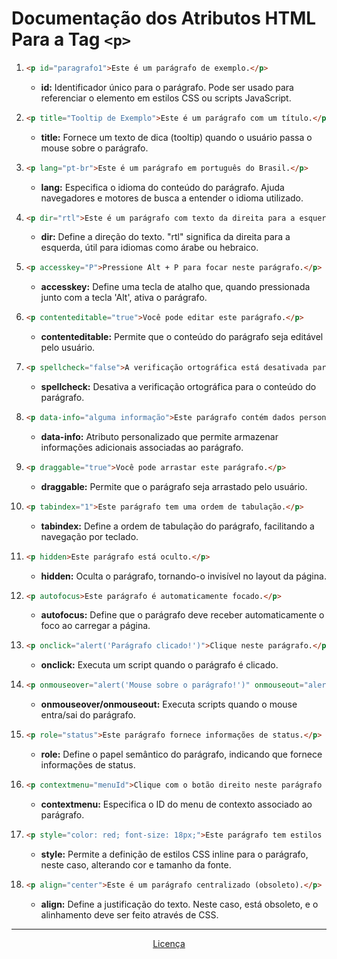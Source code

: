 # Documentação dos Atributos HTML Para a Tag `<p>`

1. ```html
   <p id="paragrafo1">Este é um parágrafo de exemplo.</p>
   ```
   - **id:** Identificador único para o parágrafo. Pode ser usado para referenciar o elemento em estilos CSS ou scripts JavaScript.

2. ```html
   <p title="Tooltip de Exemplo">Este é um parágrafo com um título.</p>
   ```
   - **title:** Fornece um texto de dica (tooltip) quando o usuário passa o mouse sobre o parágrafo.

3. ```html
   <p lang="pt-br">Este é um parágrafo em português do Brasil.</p>
   ```
   - **lang:** Especifica o idioma do conteúdo do parágrafo. Ajuda navegadores e motores de busca a entender o idioma utilizado.

4. ```html
   <p dir="rtl">Este é um parágrafo com texto da direita para a esquerda.</p>
   ```
   - **dir:** Define a direção do texto. "rtl" significa da direita para a esquerda, útil para idiomas como árabe ou hebraico.

5. ```html
   <p accesskey="P">Pressione Alt + P para focar neste parágrafo.</p>
   ```
   - **accesskey:** Define uma tecla de atalho que, quando pressionada junto com a tecla 'Alt', ativa o parágrafo.

6. ```html
   <p contenteditable="true">Você pode editar este parágrafo.</p>
   ```
   - **contenteditable:** Permite que o conteúdo do parágrafo seja editável pelo usuário.

7. ```html
   <p spellcheck="false">A verificação ortográfica está desativada para este parágrafo.</p>
   ```
   - **spellcheck:** Desativa a verificação ortográfica para o conteúdo do parágrafo.

8. ```html
   <p data-info="alguma informação">Este parágrafo contém dados personalizados.</p>
   ```
   - **data-info:** Atributo personalizado que permite armazenar informações adicionais associadas ao parágrafo.

9. ```html
   <p draggable="true">Você pode arrastar este parágrafo.</p>
   ```
   - **draggable:** Permite que o parágrafo seja arrastado pelo usuário.

10. ```html
    <p tabindex="1">Este parágrafo tem uma ordem de tabulação.</p>
    ```
    - **tabindex:** Define a ordem de tabulação do parágrafo, facilitando a navegação por teclado.

11. ```html
    <p hidden>Este parágrafo está oculto.</p>
    ```
    - **hidden:** Oculta o parágrafo, tornando-o invisível no layout da página.

12. ```html
    <p autofocus>Este parágrafo é automaticamente focado.</p>
    ```
    - **autofocus:** Define que o parágrafo deve receber automaticamente o foco ao carregar a página.

13. ```html
    <p onclick="alert('Parágrafo clicado!')">Clique neste parágrafo.</p>
    ```
    - **onclick:** Executa um script quando o parágrafo é clicado.

14. ```html
    <p onmouseover="alert('Mouse sobre o parágrafo!')" onmouseout="alert('Mouse fora do parágrafo!')">Passe o mouse sobre este parágrafo.</p>
    ```
    - **onmouseover/onmouseout:** Executa scripts quando o mouse entra/sai do parágrafo.

15. ```html
    <p role="status">Este parágrafo fornece informações de status.</p>
    ```
    - **role:** Define o papel semântico do parágrafo, indicando que fornece informações de status.

16. ```html
    <p contextmenu="menuId">Clique com o botão direito neste parágrafo para ver o menu de contexto.</p>
    ```
    - **contextmenu:** Especifica o ID do menu de contexto associado ao parágrafo.

17. ```html
    <p style="color: red; font-size: 18px;">Este parágrafo tem estilos embutidos.</p>
    ```
    - **style:** Permite a definição de estilos CSS inline para o parágrafo, neste caso, alterando cor e tamanho da fonte.

18. ```html
    <p align="center">Este é um parágrafo centralizado (obsoleto).</p>
    ```
    - **align:** Define a justificação do texto. Neste caso, está obsoleto, e o alinhamento deve ser feito através de CSS.

<hr>

<span align='center'>
   
   [Licença](https://hcadeveloper.github.io/Licenca-MIT/)
   
</span>